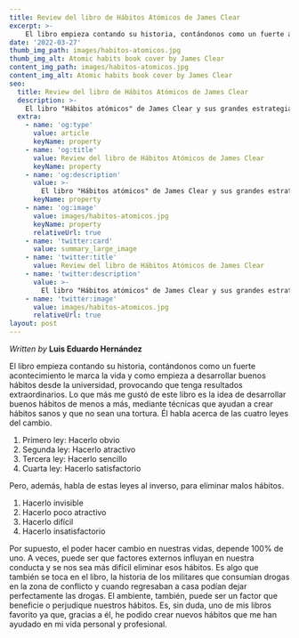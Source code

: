 ```yaml
---
title: Review del libro de Hábitos Atómicos de James Clear
excerpt: >-
    El libro empieza contando su historia, contándonos como un fuerte acontecimiento le marca la vida y como empieza a desarrollar buenos hábitos desde la universidad, provocando que tenga resultados extraordinarios.
date: '2022-03-27'
thumb_img_path: images/habitos-atomicos.jpg
thumb_img_alt: Atomic habits book cover by James Clear 
content_img_path: images/habitos-atomicos.jpg
content_img_alt: Atomic habits book cover by James Clear 
seo:
  title: Review del libro de Hábitos Atómicos de James Clear
  description: >-
    El libro "Hábitos atómicos" de James Clear y sus grandes estrategias para crear hábitos positivos en nuestra vida.
  extra:
    - name: 'og:type'
      value: article
      keyName: property
    - name: 'og:title'
      value: Review del libro de Hábitos Atómicos de James Clear
      keyName: property
    - name: 'og:description'
      value: >-
        El libro "Hábitos atómicos" de James Clear y sus grandes estrategias para crear hábitos positivos en nuestra vida.
      keyName: property
    - name: 'og:image'
      value: images/habitos-atomicos.jpg
      keyName: property
      relativeUrl: true
    - name: 'twitter:card'
      value: summary_large_image
    - name: 'twitter:title'
      value: Review del libro de Hábitos Atómicos de James Clear
    - name: 'twitter:description'
      value: >-
        El libro "Hábitos atómicos" de James Clear y sus grandes estrategias para crear hábitos positivos en nuestra vida.
    - name: 'twitter:image'
      value: images/habitos-atomicos.jpg
      relativeUrl: true
layout: post
---
```


*Written by* **Luis Eduardo Hernández**

El libro empieza contando su historia, contándonos como un fuerte acontecimiento le marca la vida y como empieza a desarrollar buenos hábitos desde la universidad, provocando que tenga resultados extraordinarios. 
Lo que más me gustó de este libro es la idea de desarrollar buenos hábitos de menos a más, mediante técnicas que ayudan a crear hábitos sanos y que no sean una tortura. Él habla acerca de las cuatro leyes del cambio.

1.	Primero ley: Hacerlo obvio
2.	Segunda ley: Hacerlo atractivo
3.	Tercera ley: Hacerlo sencillo
4.	Cuarta ley: Hacerlo satisfactorio 

Pero, además, habla de estas leyes al inverso, para eliminar malos hábitos.

1.	Hacerlo invisible
2.	Hacerlo poco atractivo
3.	Hacerlo difícil 
4.	Hacerlo insatisfactorio

Por supuesto, el poder hacer cambio en nuestras vidas, depende 100% de uno. A veces, puede ser que factores externos influyan en nuestra conducta y se nos sea más difícil eliminar esos hábitos. Es algo que también se toca en el libro, la historia de los militares que consumían drogas en la zona de conflicto y cuando regresaban a casa podían dejar perfectamente las drogas. El ambiente, también, puede ser un factor que beneficie o perjudique nuestros hábitos. 
Es, sin duda, uno de mis libros favorito ya que, gracias a él, he podido crear nuevos hábitos que me han ayudado en mi vida personal y profesional. 
